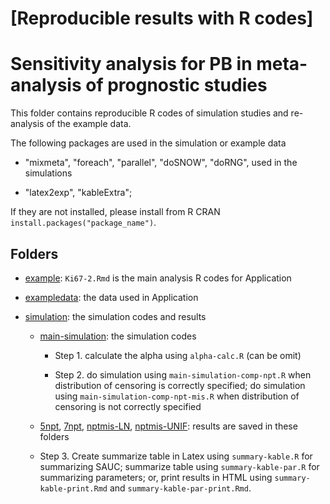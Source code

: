 # [Reproducible results with R codes] 

# Sensitivity analysis for PB in meta-analysis of prognostic studies


This folder contains reproducible R codes of simulation studies and re-analysis of the example data.

The following packages are used in the simulation or example data

- "mixmeta", "foreach", "parallel", "doSNOW", "doRNG", used in the simulations

- "latex2exp", "kableExtra"; 

If they are not installed, please install from R CRAN `install.packages("package_name")`.


## Folders

- [example](example/): `Ki67-2.Rmd` is the main analysis R codes for Application

- [exampledata](exampledata/): the data used in Application

- [simulation](simulation-new/): the simulation codes and results

	- [main-simulation](main-simulation/): the simulation codes

		-	Step 1. calculate the alpha using `alpha-calc.R` (can be omit)

		-	Step 2. do simulation using `main-simulation-comp-npt.R` when distribution of censoring is correctly specified; do simulation using `main-simulation-comp-npt-mis.R` when distribution of censoring is not correctly specified

	- [5npt](5npt/), [7npt](5npt/), [nptmis-LN](nptmis-LN/), [nptmis-UNIF](nptmis-UNIF/): results are saved in these folders

	-	Step 3. Create summarize table in Latex using `summary-kable.R` for summarizing SAUC; summarize table using `summary-kable-par.R` for summarizing parameters; or, print results in HTML using `summary-kable-print.Rmd` and `summary-kable-par-print.Rmd`.




